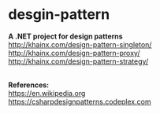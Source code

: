 # desgin-pattern
<b>A .NET project for design patterns</b><br>
http://khainx.com/design-pattern-singleton/ <br>
http://khainx.com/design-pattern-proxy/ <br>
http://khainx.com/design-pattern-strategy/ <br>
<br>

<b>References:</b><br>
https://en.wikipedia.org <br>
https://csharpdesignpatterns.codeplex.com